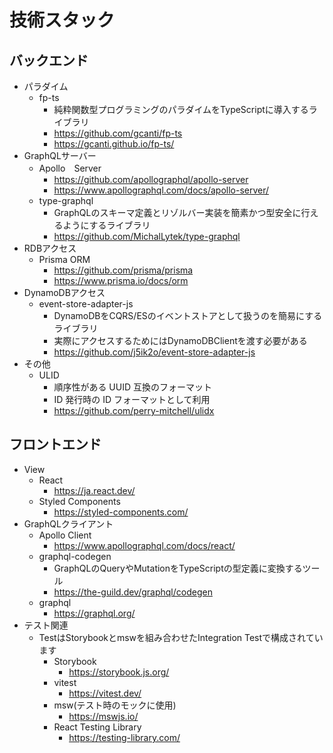 # 技術スタック
## バックエンド
- パラダイム
  - fp-ts
    - 純粋関数型プログラミングのパラダイムをTypeScriptに導入するライブラリ
    - https://github.com/gcanti/fp-ts
    - https://gcanti.github.io/fp-ts/
- GraphQLサーバー
  - Apollo　Server
    - https://github.com/apollographql/apollo-server
    - https://www.apollographql.com/docs/apollo-server/
  - type-graphql
    - GraphQLのスキーマ定義とリゾルバー実装を簡素かつ型安全に行えるようにするライブラリ
    - https://github.com/MichalLytek/type-graphql
- RDBアクセス
  - Prisma ORM
    - https://github.com/prisma/prisma
    - https://www.prisma.io/docs/orm
- DynamoDBアクセス
  - event-store-adapter-js
    - DynamoDBをCQRS/ESのイベントストアとして扱うのを簡易にするライブラリ
    - 実際にアクセスするためにはDynamoDBClientを渡す必要がある
    - https://github.com/j5ik2o/event-store-adapter-js
- その他
  - ULID
    - 順序性がある UUID 互換のフォーマット
    - ID 発行時の ID フォーマットとして利用
    - https://github.com/perry-mitchell/ulidx

## フロントエンド
- View
  - React
    - https://ja.react.dev/
  - Styled Components
    - https://styled-components.com/
- GraphQLクライアント
  - Apollo Client
    - https://www.apollographql.com/docs/react/
  - graphql-codegen
    - GraphQLのQueryやMutationをTypeScriptの型定義に変換するツール
    - https://the-guild.dev/graphql/codegen
  - graphql
    - https://graphql.org/
- テスト関連
  - TestはStorybookとmswを組み合わせたIntegration Testで構成されています
    - Storybook
      - https://storybook.js.org/
    - vitest
      - https://vitest.dev/
    - msw(テスト時のモックに使用)
      - https://mswjs.io/
    - React Testing Library
      - https://testing-library.com/
